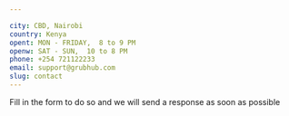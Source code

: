 ```yaml
---

city: CBD, Nairobi
country: Kenya
opent: MON - FRIDAY,  8 to 9 PM 
openw: SAT - SUN,  10 to 8 PM
phone: +254 721122233
email: support@grubhub.com
slug: contact
---
```


Fill in the form to do so and we will send a response as soon as possible
